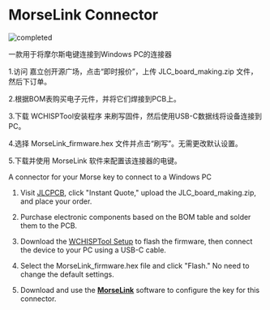 # MorseLink Connector

![completed](completed.png)

一款用于将摩尔斯电键连接到Windows PC的连接器

1.访问 嘉立创开源广场，点击“即时报价”，上传 JLC_board_making.zip 文件，然后下订单。

2.根据BOM表购买电子元件，并将它们焊接到PCB上。

3.下载 WCHISPTool安装程序 来刷写固件，然后使用USB-C数据线将设备连接到PC。

4.选择 MorseLink_firmware.hex 文件并点击“刷写”。无需更改默认设置。

5.下载并使用 MorseLink 软件来配置该连接器的电键。


A connector for your Morse key to connect to a Windows PC

1. Visit [JLCPCB](https://jlcpcb.com/), click "Instant Quote," upload the JLC_board_making.zip, and place your order.
   
3. Purchase electronic components based on the BOM table and solder them to the PCB.
   
5. Download the [WCHISPTool Setup](https://www.wch-ic.com/downloads/WCHISPTool_Setup_exe.html) to flash the firmware, then connect the device to your PC using a USB-C cable.
   
7. Select the MorseLink_firmware.hex file and click "Flash." No need to change the default settings.
   
9. Download and use the **[MorseLink](https://github.com/TateLuo/MorseLink)** software to configure the key for this connector.
    
    

